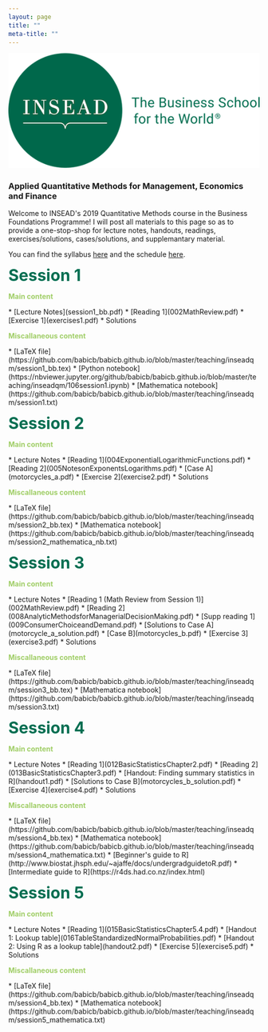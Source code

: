 ```yaml
---
layout: page 
title: ""
meta-title: ""
---
```


![profile_pic](/img/insead_logo2.png)

### Applied Quantitative Methods for Management, Economics and Finance 

Welcome to INSEAD's 2019 Quantitative Methods course in the Business Foundations Programme! I will post all materials to this page so as to provide a one-stop-shop for lecture notes, handouts, readings, exercises/solutions, cases/solutions, and supplemantary material.  

You can find the syllabus [here](001qm_syllabus_babic.pdf) and the schedule [here](002qm_schedule_babic.pdf).
 
<p><b><font size="6"><font color="006E51">Session 1</font></font></b></p>

<p><b><font color="A0CE67">Main content</font></b></p>
 * [Lecture Notes](session1_bb.pdf) 
 * [Reading 1](002MathReview.pdf)
 * [Exercise 1](exercises1.pdf)
 * Solutions <!--- [Solutions](exercise_solutions1.pdf) --->

<p><b><font color="A0CE67">Miscallaneous content</font></b></p>
 * [LaTeX file](https://github.com/babicb/babicb.github.io/blob/master/teaching/inseadqm/session1_bb.tex) 
 * [Python notebook](https://nbviewer.jupyter.org/github/babicb/babicb.github.io/blob/master/teaching/inseadqm/106session1.ipynb) 
 * [Mathematica notebook](https://github.com/babicb/babicb.github.io/blob/master/teaching/inseadqm/session1.txt)



<p><b><font size="6"><font color="006E51">Session 2</font></font></b></p>

<p><b><font color="A0CE67">Main content</font></b></p>
 * Lecture Notes <!--- [Lecture Notes](session2_bb.pdf) --->
 * [Reading 1](004ExponentialLogarithmicFunctions.pdf)
 * [Reading 2](005NotesonExponentsLogarithms.pdf)
 * [Case A](motorcycles_a.pdf)
 * [Exercise 2](exercise2.pdf)
 * Solutions <!--- [Solutions](exercise_solutions2.pdf) --->

<p><b><font color="A0CE67">Miscallaneous content</font></b></p>
 * [LaTeX file](https://github.com/babicb/babicb.github.io/blob/master/teaching/inseadqm/session2_bb.tex)
 * [Mathematica notebook](https://github.com/babicb/babicb.github.io/blob/master/teaching/inseadqm/session2_mathematica_nb.txt)
 
<p><b><font size="6"><font color="006E51">Session 3</font></font></b></p>

<p><b><font color="A0CE67">Main content</font></b></p>
 * Lecture Notes <!--- [Lecture Notes](session3_bb.pdf) --->
 * [Reading 1 (Math Review from Session 1)](002MathReview.pdf)
 * [Reading 2](008AnalyticMethodsforManagerialDecisionMaking.pdf)
 * [Supp reading 1](009ConsumerChoiceandDemand.pdf)
 * [Solutions to Case A](motorcycle_a_solution.pdf)
 * [Case B](motorcycles_b.pdf)
 * [Exercise 3](exercise3.pdf)
 * Solutions <!--- [Solutions](exercise_solutions3.pdf) --->

<p><b><font color="A0CE67">Miscallaneous content</font></b></p>
 * [LaTeX file](https://github.com/babicb/babicb.github.io/blob/master/teaching/inseadqm/session3_bb.tex) 
 * [Mathematica notebook](https://github.com/babicb/babicb.github.io/blob/master/teaching/inseadqm/session3.txt)

<p><b><font size="6"><font color="006E51">Session 4</font></font></b></p>

<p><b><font color="A0CE67">Main content</font></b></p>
 * Lecture Notes <!--- [Lecture Notes](session4_bb.pdf) --->
 * [Reading 1](012BasicStatisticsChapter2.pdf)
 * [Reading 2](013BasicStatisticsChapter3.pdf)
 * [Handout: Finding summary statistics in R](handout1.pdf)
 * [Solutions to Case B](motorcycles_b_solution.pdf)
 * [Exercise 4](exercise4.pdf)
 * Solutions <!--- [Solutions](exercise_solutions4.pdf) --->

<p><b><font color="A0CE67">Miscallaneous content</font></b></p>
 * [LaTeX file](https://github.com/babicb/babicb.github.io/blob/master/teaching/inseadqm/session4_bb.tex)
 * [Mathematica notebook](https://github.com/babicb/babicb.github.io/blob/master/teaching/inseadqm/session4_mathematica.txt)
 * [Beginner's guide to R](http://www.biostat.jhsph.edu/~ajaffe/docs/undergradguidetoR.pdf) 
 * [Intermediate guide to R](https://r4ds.had.co.nz/index.html)
 

<p><b><font size="6"><font color="006E51">Session 5</font></font></b></p>

<p><b><font color="A0CE67">Main content</font></b></p>
 * Lecture Notes <!--- [Lecture Notes](session5_bb.pdf) --->
 * [Reading 1](015BasicStatisticsChapter5.4.pdf)
 * [Handout 1: Lookup table](016TableStandardizedNormalProbabilities.pdf)
 * [Handout 2: Using R as a lookup table](handout2.pdf)
 * [Exercise 5](exercise5.pdf)
 * Solutions <!--- [Solutions](exercise_solutions5.pdf) --->

<p><b><font color="A0CE67">Miscallaneous content</font></b></p>
 * [LaTeX file](https://github.com/babicb/babicb.github.io/blob/master/teaching/inseadqm/session4_bb.tex)
 * [Mathematica notebook](https://github.com/babicb/babicb.github.io/blob/master/teaching/inseadqm/session5_mathematica.txt)

